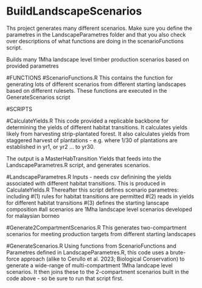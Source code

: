 # BuildLandscapeScenarios
Ths project generates many different scenarios. Make sure you define the parametres in the LandscapeParametres folder and that you also check over descriptions of what functions are doing in the 
scenarioFunctions script. 


Builds many 1Mha landscape level timber production scenarios based on provided parametres 


#FUNCTIONS
#ScenarioFunctions.R 
This contains the function for generating lots of different scenarios from different starting landscapes based on different rulesets. These functions are executed in the GenerateScenarios script



#SCRIPTS 

#CalculateYields.R 
This code provided a replicable backbone for determining the yields of different habitat transitions. 
It calculates yields likely from harvesting strip-plantated forest. 
It also calculates yields from staggered harvest of plantations - e.g. where 1/30 of plantations are established in yr1, or yr2 ... to yr30. 

The output is a MasterHabTransition Yields that feeds into the LandscapeParametres.R script, and generates
scenarios. 



#LandscapeParametres.R
Inputs - needs csv definining the yields associated with different habitat transitions.
This is produced in CalculateYields.R
Thereafter this script defines scenario  parametres: 
including
#(1) rules for habitat transitions are permitted
#(2) reads in yields for different habitat transitions 
#(3) defines the starting lanscape composition 
#all scenarios are 1Mha landscape level scenarios developed for malaysian borneo 

#Generate2CompartmentScenarios.R
This generates two-compartment scenarios for meeting production targets from different starting landscapes 


#GenerateScenarios.R
Using functions from ScenarioFunctions and Parametres defined in LandscapeParametres.R, this code uses a brute-force approach (alike to Cerullo et al. 2023; Biological Conservation) to generate a wide-range of multi-compartment 1Mha landcape level scenarios. It then joins these to the 2-compartment scenarios built in the code above - so be sure to run that script first. 
